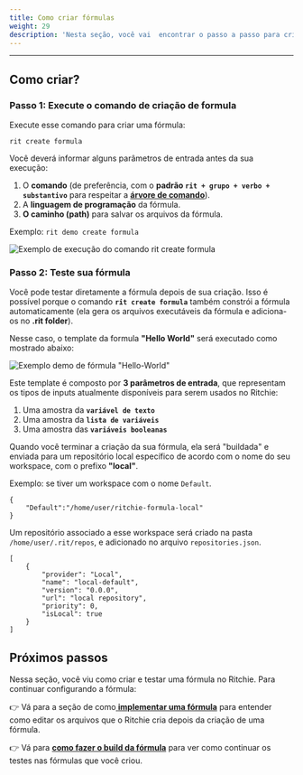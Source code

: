 ```yaml
---
title: Como criar fórmulas
weight: 29
description: 'Nesta seção, você vai  encontrar o passo a passo para criar fórmulas no Ritchie.'
---
```


---

## Como criar?

### Passo 1: Execute o comando de criação de formula

Execute esse comando para criar uma fórmula:

```text
rit create formula
```

Você deverá informar alguns parâmetros de entrada antes da sua execução:

1. O **comando** \(de preferência, com o **padrão `rit + grupo + verbo + substantivo`** para respeitar a [**árvore de comando**](https://docs.ritchiecli.io/v/v2.0-pt/key-concepts#arvore-de-comando)\).
2. A **linguagem de programação** da fórmula. 
3. **O caminho (path)** para salvar os arquivos da fórmula. 

Exemplo: `rit demo create formula`

![Exemplo de execu&#xE7;&#xE3;o do comando rit create formula](/rit_create_formula_demo.gif)

### **Passo 2: Teste sua fórmula** 

Você pode testar diretamente a fórmula depois de sua criação. Isso é possível porque o comando **`rit create formula`** também constrói a fórmula automaticamente \(ela gera os arquivos executáveis da fórmula e adiciona-os no **.rit folder**\).

Nesse caso, o template da formula **"Hello World"** será executado como mostrado abaixo: 

![Exemplo demo de f&#xF3;rmula &quot;Hello-World&quot;](/rit_demo_hello-world_hd.gif)

Este template é composto por **3 parâmetros de entrada**, que representam os tipos de inputs atualmente disponíveis para serem usados no Ritchie:

1. Uma amostra da **`variável de texto`** 
2. Uma amostra da **`lista de variáveis`** 
3. Uma amostra das **`variáveis booleanas`** 

Quando você terminar a criação da sua fórmula, ela será "buildada" e enviada para um repositório local específico de acordo com o nome do seu workspace, com o prefixo **"local"**. 

Exemplo: se tiver um workspace com o nome `Default`.

```text
{
    "Default":"/home/user/ritchie-formula-local"
}
```

Um repositório associado a esse workspace será criado na pasta `/home/user/.rit/repos`,  e adicionado no arquivo `repositories.json`.

```text
[
	{
		"provider": "Local",
		"name": "local-default",
		"version": "0.0.0",
		"url": "local repository",
		"priority": 0,
		"isLocal": true
	}
]
```

## Próximos passos

Nessa seção, você viu como criar e testar uma fórmula no Ritchie. Para continuar configurando a fórmula: 

👉 Vá para a seção de como[ **implementar uma  fórmula**](como-implementar-formulas/) para entender como editar os arquivos que o Ritchie cria depois da criação de uma fórmula. 

👉 Vá para [**como fazer o build da fórmula**](como-buildar-formulas) para ver como continuar os testes nas fórmulas que você criou.
